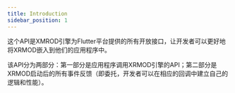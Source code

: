 ```yaml
---
title: Introduction 
sidebar_position: 1
---
```



这个API是XMROD引擎为Flutter平台提供的所有开放接口，让开发者可以更好地将XRMOD嵌入到他们的应用程序中。

该API分为两部分：第一部分是应用程序调用XRMOD引擎的API；第二部分是XRMOD启动后的所有事件反馈（即委托，开发者可以在相应的回调中建立自己的逻辑和性能）。